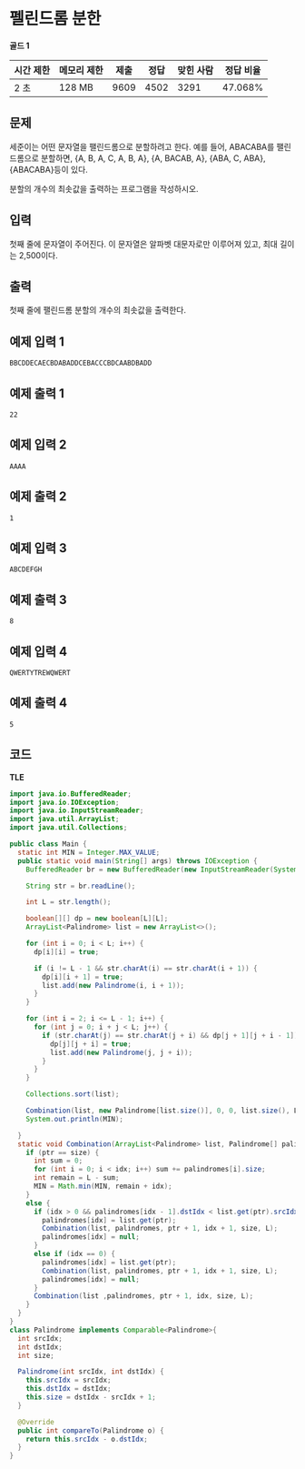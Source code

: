 # 펠린드롬 분한

**골드 1**

|시간 제한	|메모리 제한	|제출	|정답	|맞힌 사람|	정답 비율|
|---|---|---|---|---|---|
|2 초|	128 MB	|9609	|4502|	3291	|47.068%|

## 문제 

세준이는 어떤 문자열을 팰린드롬으로 분할하려고 한다. 예를 들어, ABACABA를 팰린드롬으로 분할하면, {A, B, A, C, A, B, A}, {A, BACAB, A}, {ABA, C, ABA}, {ABACABA}등이 있다.

분할의 개수의 최솟값을 출력하는 프로그램을 작성하시오.

## 입력  

첫째 줄에 문자열이 주어진다. 이 문자열은 알파벳 대문자로만 이루어져 있고, 최대 길이는 2,500이다.

## 출력 

첫째 줄에 팰린드롬 분할의 개수의 최솟값을 출력한다.

## 예제 입력 1

```
BBCDDECAECBDABADDCEBACCCBDCAABDBADD
```

## 예제 출력 1

```
22
```

## 예제 입력 2

```
AAAA
```

## 예제 출력 2

```
1
```

## 예제 입력 3

```
ABCDEFGH
```

## 예제 출력 3

```
8
```

## 예제 입력 4

```
QWERTYTREWQWERT
```

## 예제 출력 4

```
5
```

## 코드

**TLE**

```java
import java.io.BufferedReader;
import java.io.IOException;
import java.io.InputStreamReader;
import java.util.ArrayList;
import java.util.Collections;

public class Main {
  static int MIN = Integer.MAX_VALUE;
  public static void main(String[] args) throws IOException {
    BufferedReader br = new BufferedReader(new InputStreamReader(System.in));

    String str = br.readLine();

    int L = str.length();

    boolean[][] dp = new boolean[L][L];
    ArrayList<Palindrome> list = new ArrayList<>();

    for (int i = 0; i < L; i++) {
      dp[i][i] = true;

      if (i != L - 1 && str.charAt(i) == str.charAt(i + 1)) {
        dp[i][i + 1] = true;
        list.add(new Palindrome(i, i + 1));
      }
    }

    for (int i = 2; i <= L - 1; i++) {
      for (int j = 0; i + j < L; j++) {
        if (str.charAt(j) == str.charAt(j + i) && dp[j + 1][j + i - 1]) {
          dp[j][j + i] = true;
          list.add(new Palindrome(j, j + i));
        }
      }
    }

    Collections.sort(list);

    Combination(list, new Palindrome[list.size()], 0, 0, list.size(), L);
    System.out.println(MIN);

  }
  static void Combination(ArrayList<Palindrome> list, Palindrome[] palindromes, int ptr, int idx, int size, int L) {
    if (ptr == size) {
      int sum = 0;
      for (int i = 0; i < idx; i++) sum += palindromes[i].size;
      int remain = L - sum;
      MIN = Math.min(MIN, remain + idx);
    }
    else {
      if (idx > 0 && palindromes[idx - 1].dstIdx < list.get(ptr).srcIdx)  {
        palindromes[idx] = list.get(ptr);
        Combination(list, palindromes, ptr + 1, idx + 1, size, L);
        palindromes[idx] = null;
      }
      else if (idx == 0) {
        palindromes[idx] = list.get(ptr);
        Combination(list, palindromes, ptr + 1, idx + 1, size, L);
        palindromes[idx] = null;
      }
      Combination(list ,palindromes, ptr + 1, idx, size, L);
    }
  }
}
class Palindrome implements Comparable<Palindrome>{
  int srcIdx;
  int dstIdx;
  int size;

  Palindrome(int srcIdx, int dstIdx) {
    this.srcIdx = srcIdx;
    this.dstIdx = dstIdx;
    this.size = dstIdx - srcIdx + 1;
  }

  @Override
  public int compareTo(Palindrome o) {
    return this.srcIdx - o.dstIdx;
  }
}
```